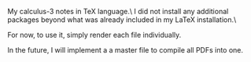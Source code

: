 My calculus-3 notes in TeX language.\\
I did not install any additional packages beyond what was already included in my LaTeX installation.\\

For now, to use it, simply render each file individually. 

In the future, I will implement a a master file to compile all PDFs into one.

